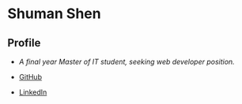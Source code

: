 # Shuman Shen

## Profile
- *A final year Master of IT student, seeking web developer position.*

- [GitHub](https://github.com/shuman-shen)
- [LinkedIn](www.linkedin.com/in/shuman-shen)
